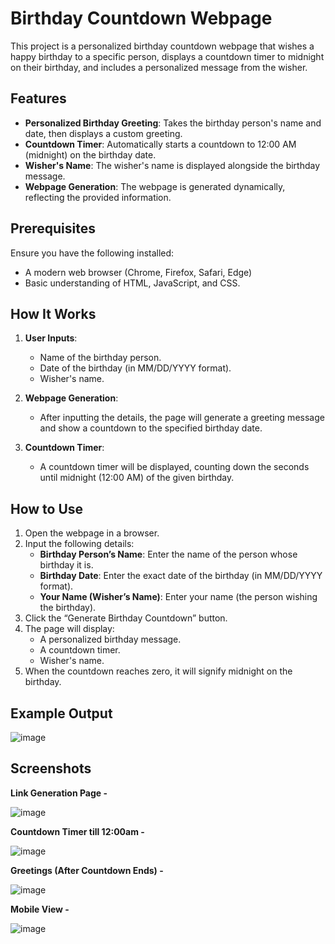 # Birthday Countdown Webpage

This project is a personalized birthday countdown webpage that wishes a happy birthday to a specific person, displays a countdown timer to midnight on their birthday, and includes a personalized message from the wisher.

## Features

- **Personalized Birthday Greeting**: Takes the birthday person's name and date, then displays a custom greeting.
- **Countdown Timer**: Automatically starts a countdown to 12:00 AM (midnight) on the birthday date.
- **Wisher's Name**: The wisher's name is displayed alongside the birthday message.
- **Webpage Generation**: The webpage is generated dynamically, reflecting the provided information.

## Prerequisites

Ensure you have the following installed:

- A modern web browser (Chrome, Firefox, Safari, Edge)
- Basic understanding of HTML, JavaScript, and CSS.

## How It Works

1. **User Inputs**: 
    - Name of the birthday person.
    - Date of the birthday (in MM/DD/YYYY format).
    - Wisher's name.

2. **Webpage Generation**: 
    - After inputting the details, the page will generate a greeting message and show a countdown to the specified birthday date.

3. **Countdown Timer**: 
    - A countdown timer will be displayed, counting down the seconds until midnight (12:00 AM) of the given birthday.

## How to Use

1. Open the webpage in a browser.
2. Input the following details:
    - **Birthday Person’s Name**: Enter the name of the person whose birthday it is.
    - **Birthday Date**: Enter the exact date of the birthday (in MM/DD/YYYY format).
    - **Your Name (Wisher’s Name)**: Enter your name (the person wishing the birthday).
3. Click the “Generate Birthday Countdown” button.
4. The page will display:
    - A personalized birthday message.
    - A countdown timer.
    - Wisher's name.
5. When the countdown reaches zero, it will signify midnight on the birthday.

## Example Output
![image](https://github.com/user-attachments/assets/09cdd74c-fcdc-4d04-b202-804ab156b8fd)


## Screenshots

**Link Generation Page -**

![image](https://github.com/user-attachments/assets/0dda97d1-44ef-4472-9f17-370f67fdb923)

**Countdown Timer till 12:00am -**

![image](https://github.com/user-attachments/assets/49160ee8-92da-447c-86bb-57cd6f8f4e0e)

**Greetings (After Countdown Ends) -**

![image](https://github.com/user-attachments/assets/5acdc0bb-0bc3-4734-a029-d351c1968311)

**Mobile View -**

![image](https://github.com/user-attachments/assets/105b68ec-c660-40a4-be6c-c0484e848084)



